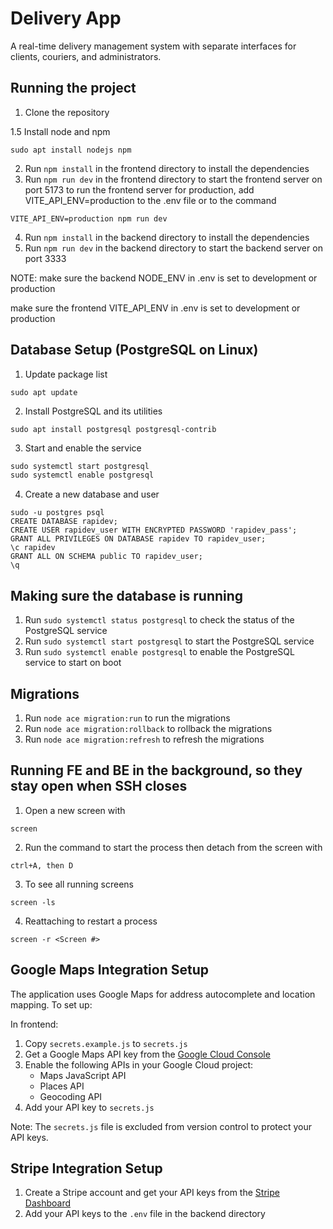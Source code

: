 # Delivery App

A real-time delivery management system with separate interfaces for clients, couriers, and administrators.

## Running the project

1. Clone the repository

1.5 Install node and npm
```
sudo apt install nodejs npm
```

2. Run `npm install` in the frontend directory to install the dependencies
3. Run `npm run dev` in the frontend directory to start the frontend server on port 5173
  to run the frontend server for production, add VITE_API_ENV=production to the .env file or to the command 
  ```
  VITE_API_ENV=production npm run dev
  ```

4. Run `npm install` in the backend directory to install the dependencies
5. Run `npm run dev` in the backend directory to start the backend server on port 3333

NOTE: 
  make sure the backend NODE_ENV in .env is set to development or production

  make sure the frontend VITE_API_ENV in .env is set to development or production


## Database Setup (PostgreSQL on Linux)

1. Update package list
```
sudo apt update
```
2. Install PostgreSQL and its utilities
```
sudo apt install postgresql postgresql-contrib
```
3. Start and enable the service
```e
sudo systemctl start postgresql
sudo systemctl enable postgresql
```
4. Create a new database and user
```
sudo -u postgres psql
CREATE DATABASE rapidev;
CREATE USER rapidev_user WITH ENCRYPTED PASSWORD 'rapidev_pass';
GRANT ALL PRIVILEGES ON DATABASE rapidev TO rapidev_user;
\c rapidev
GRANT ALL ON SCHEMA public TO rapidev_user; 
\q
```


## Making sure the database is running

1. Run `sudo systemctl status postgresql` to check the status of the PostgreSQL service
2. Run `sudo systemctl start postgresql` to start the PostgreSQL service
3. Run `sudo systemctl enable postgresql` to enable the PostgreSQL service to start on boot

## Migrations

1. Run `node ace migration:run` to run the migrations
2. Run `node ace migration:rollback` to rollback the migrations
3. Run `node ace migration:refresh` to refresh the migrations

## Running FE and BE in the background, so they stay open when SSH closes

1. Open a new screen with
```
screen
```

2. Run the command to start the process then detach from the screen with
```
ctrl+A, then D
```

3. To see all running screens
```
screen -ls
```

4. Reattaching to restart a process
```
screen -r <Screen #>
```

## Google Maps Integration Setup

The application uses Google Maps for address autocomplete and location mapping. To set up:

In frontend:
1. Copy `secrets.example.js` to `secrets.js`
2. Get a Google Maps API key from the [Google Cloud Console](https://console.cloud.google.com/)
3. Enable the following APIs in your Google Cloud project:
   - Maps JavaScript API
   - Places API
   - Geocoding API
4. Add your API key to `secrets.js`

Note: The `secrets.js` file is excluded from version control to protect your API keys.

## Stripe Integration Setup

1. Create a Stripe account and get your API keys from the [Stripe Dashboard](https://dashboard.stripe.com/)
2. Add your API keys to the `.env` file in the backend directory



